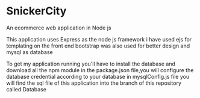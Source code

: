 # SnickerCity
An ecommerce web application in Node js 

This application uses Express as the node js framework i have used ejs for templating on the front end bootstrap was also used for better design and mysql as database

To get my application running you'll have to install the database and download all the npm module in the package.json file,you will configure the database credential according to your database in mysqlConfig.js file 
you will find the sql file of this application into the branch of this repository called Database
